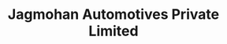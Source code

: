 ---
title: "Jagmohan Automotives Private Limited"
url: /kundli/jagmohan-automotives-private-limited/
shop: car repair
---